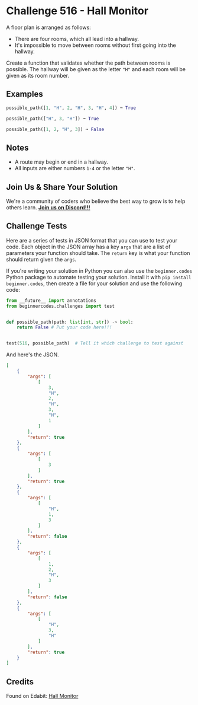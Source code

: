 # Challenge 516 - Hall Monitor

A floor plan is arranged as follows:

- There are four rooms, which all lead into a hallway.
- It's impossible to move between rooms without first going into the hallway.

Create a function that validates whether the path between rooms is possible. The hallway will be given as the letter `"H"` and each room will be given as its room number.

## Examples
```python
possible_path([1, "H", 2, "H", 3, "H", 4]) ➞ True

possible_path(["H", 3, "H"]) ➞ True

possible_path([1, 2, "H", 3]) ➞ False
```
## Notes

- A route may begin or end in a hallway.
- All inputs are either numbers `1-4` or the letter `"H"`.

## Join Us & Share Your Solution

We're a community of coders who believe the best way to grow is to help others learn. **[Join us on Discord!!!](https://discord.gg/sfHykntuGy)**

## Challenge Tests

Here are a series of tests in JSON format that you can use to test your code. Each object in the JSON array has a key `args` that are a list of parameters your function should take. The `return` key is what your function should return given the `args`. 

If you're writing your solution in Python you can also use the `beginner.codes` Python package to automate testing your solution. Install it with `pip install beginner.codes`, then create a file for your solution and use the following code:
```python
from __future__ import annotations
from beginnercodes.challenges import test


def possible_path(path: list[int, str]) -> bool:
    return False # Put your code here!!!


test(516, possible_path)  # Tell it which challenge to test against
```
And here's the JSON.
```json
[
    {
        "args": [
            [
                3,
                "H",
                2,
                "H",
                3,
                "H",
                1
            ]
        ],
        "return": true
    },
    {
        "args": [
            [
                3
            ]
        ],
        "return": true
    },
    {
        "args": [
            [
                "H",
                1,
                3
            ]
        ],
        "return": false
    },
    {
        "args": [
            [
                1,
                2,
                "H",
                3
            ]
        ],
        "return": false
    },
    {
        "args": [
            [
                "H",
                3,
                "H"
            ]
        ],
        "return": true
    }
]
```
## Credits

Found on Edabit: [Hall Monitor](https://edabit.com/challenge/G2QnBrxvpq9FacFuo)
